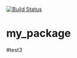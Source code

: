 [![Build Status](https://app.travis-ci.com/rodrav/my_package.svg?branch=main)](https://app.travis-ci.com/rodrav/my_package)
# my_package
#test3
